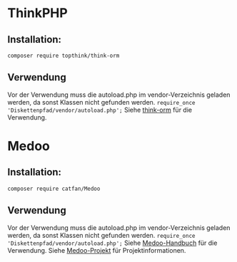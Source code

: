 # ThinkPHP
## Installation:
```composer require topthink/think-orm```
## Verwendung
Vor der Verwendung muss die autoload.php im vendor-Verzeichnis geladen werden, da sonst Klassen nicht gefunden werden.
```require_once 'Diskettenpfad/vendor/autoload.php';```
Siehe [think-orm](https://github.com/top-think/think-orm) für die Verwendung.

# Medoo
## Installation:
```composer require catfan/Medoo```
## Verwendung
Vor der Verwendung muss die autoload.php im vendor-Verzeichnis geladen werden, da sonst Klassen nicht gefunden werden.
```require_once 'Diskettenpfad/vendor/autoload.php';```
Siehe [Medoo-Handbuch](https://medoo.in/doc) für die Verwendung.
Siehe [Medoo-Projekt](https://github.com/catfan/Medoo) für Projektinformationen.
